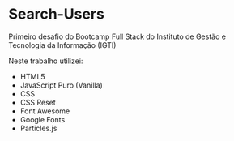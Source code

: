 # Search-Users
Primeiro desafio do Bootcamp Full Stack do Instituto de Gestão e Tecnologia da Informação (IGTI)

Neste trabalho utilizei:

* HTML5
* JavaScript Puro (Vanilla)
* CSS
* CSS Reset
* Font Awesome
* Google Fonts
* Particles.js
